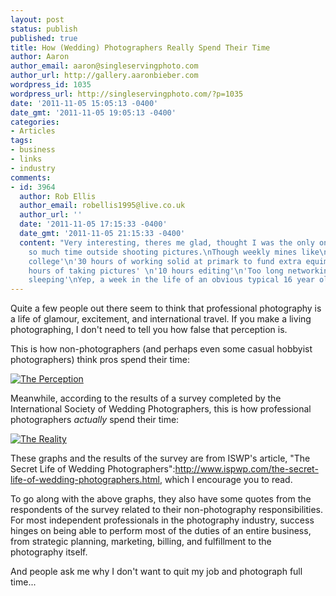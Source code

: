 ```yaml
---
layout: post
status: publish
published: true
title: How (Wedding) Photographers Really Spend Their Time
author: Aaron
author_email: aaron@singleservingphoto.com
author_url: http://gallery.aaronbieber.com
wordpress_id: 1035
wordpress_url: http://singleservingphoto.com/?p=1035
date: '2011-11-05 15:05:13 -0400'
date_gmt: '2011-11-05 19:05:13 -0400'
categories:
- Articles
tags:
- business
- links
- industry
comments:
- id: 3964
  author: Rob Ellis
  author_email: robellis1995@live.co.uk
  author_url: ''
  date: '2011-11-05 17:15:33 -0400'
  date_gmt: '2011-11-05 21:15:33 -0400'
  content: "Very interesting, theres me glad, thought I was the only one spending
    so much time outside shooting pictures.\nThough weekly mines like\n'30 hours of
    college'\n'30 hours of working solid at primark to fund extra equimpent' \n'10
    hours of taking pictures' \n'10 hours editing'\n'Too long networking' \n'Not enough
    sleeping'\nYep, a week in the life of an obvious typical 16 year old :L"
---
```

Quite a few people out there seem to think that professional photography
is a life of glamour, excitement, and international travel. If you make
a living photographing, I don't need to tell you how false that
perception is.

This is how non-photographers (and perhaps even some casual hobbyist
photographers) think pros spend their time:

[![](http://singleservingphoto.com/wp-content/uploads/2011/11/20091205-perception1-590x483.jpg "The Perception")](http://singleservingphoto.com/2011/11/05/how-wedding-photographers-really-spend-their-time/20091205-perception1/)

Meanwhile, according to the results of a survey completed by the
International Society of Wedding Photographers, this is how professional
photographers _actually_ spend their time:

[![](http://singleservingphoto.com/wp-content/uploads/2011/11/20091205-reality1-590x444.jpg "The Reality")](http://singleservingphoto.com/2011/11/05/how-wedding-photographers-really-spend-their-time/20091205-reality1/)

These graphs and the results of the survey are from ISWP's article, "The
Secret Life of Wedding
Photographers":http://www.ispwp.com/the-secret-life-of-wedding-photographers.html,
which I encourage you to read.

To go along with the above graphs, they also have some quotes from the
respondents of the survey related to their non-photography
responsibilities. For most independent professionals in the photography
industry, success hinges on being able to perform most of the duties of
an entire business, from strategic planning, marketing, billing, and
fulfillment to the photography itself.

And people ask me why I don't want to quit my job and photograph full
time...
